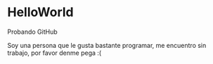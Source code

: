 # HelloWorld
Probando GitHub

Soy una persona que le gusta bastante programar, me encuentro sin trabajo, por favor denme pega :(

